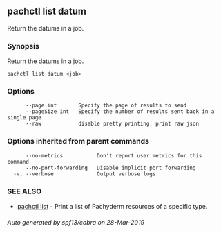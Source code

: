 ## pachctl list datum

Return the datums in a job.

### Synopsis


Return the datums in a job.

```
pachctl list datum <job>
```

### Options

```
      --page int       Specify the page of results to send
      --pageSize int   Specify the number of results sent back in a single page
      --raw            disable pretty printing, print raw json
```

### Options inherited from parent commands

```
      --no-metrics           Don't report user metrics for this command
      --no-port-forwarding   Disable implicit port forwarding
  -v, --verbose              Output verbose logs
```

### SEE ALSO
* [pachctl list](pachctl_list.md)	 - Print a list of Pachyderm resources of a specific type.

###### Auto generated by spf13/cobra on 28-Mar-2019
